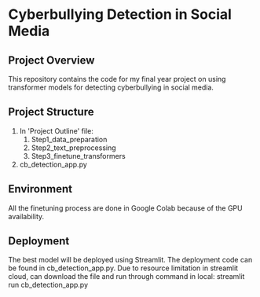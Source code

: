 # Cyberbullying Detection in Social Media
## Project Overview
This repository contains the code for my final year project on using transformer models for detecting cyberbullying in social media.
## Project Structure
1. In 'Project Outline' file:
   1. Step1_data_preparation
   2. Step2_text_preprocessing
   3. Step3_finetune_transformers
2. cb_detection_app.py
## Environment
All the finetuning process are done in Google Colab because of the GPU availability.
## Deployment
The best model will be deployed using Streamlit. The deployment code can be found in cb_detection_app.py.
Due to resource limitation in streamlit cloud, can download the file and run through command in local:
streamlit run cb_detection_app.py
